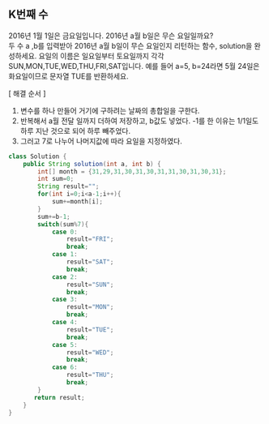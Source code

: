 ## K번째 수
2016년 1월 1일은 금요일입니다. 2016년 a월 b일은 무슨 요일일까요? </br>두 수 a ,b를 입력받아 2016년 a월 b일이 무슨 요일인지 리턴하는 함수, solution을 완성하세요. 
요일의 이름은 일요일부터 토요일까지 각각 SUN,MON,TUE,WED,THU,FRI,SAT입니다. 예를 들어 a=5, b=24라면 5월 24일은 화요일이므로 문자열 TUE를 반환하세요.

[ 해결 순서 ] </br>
1. 변수를 하나 만들어 거기에 구하려는 날짜의 총합일을 구한다.
2. 반복해서 a월 전달 일까지 더하여 저장하고, b값도 넣었다. -1를 한 이유는 1/1일도 하루 지난 것으로 되어 하루 빼주었다.
3. 그러고 7로 나누어 나머지값에 따라 요일을 지정하였다.

```java
class Solution {
    public String solution(int a, int b) {
        int[] month = {31,29,31,30,31,30,31,31,30,31,30,31};
        int sum=0;
        String result="";
        for(int i=0;i<a-1;i++){
            sum+=month[i];
        }
        sum+=b-1;
        switch(sum%7){
            case 0:
                result="FRI";
                break;
            case 1:
                result="SAT";
                break;
            case 2:
                result="SUN";
                break;
            case 3:
                result="MON";
                break;
            case 4:
                result="TUE";
                break;
            case 5:
                result="WED";
                break;
            case 6:
                result="THU";
                break;
        }
       return result; 
    }
}
```
